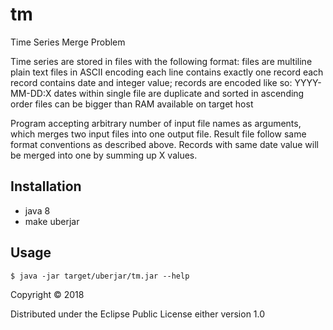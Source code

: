 # tm

Time Series Merge Problem

Time series are stored in files with the following format:
	files are multiline plain text files in ASCII encoding
	each line contains exactly one record
    each record contains date and integer value; 
    records are encoded like so:  YYYY-MM-DD:X
    dates within single file are duplicate and sorted in ascending order
    files can be bigger than RAM available on target host

Program accepting arbitrary number of input file names as arguments, 
which merges two input files into one output file. 
Result file follow same format conventions as described above. 
Records with same date value will be merged into one by summing up X values.

## Installation

* java 8
* make uberjar

## Usage

    $ java -jar target/uberjar/tm.jar --help


Copyright © 2018

Distributed under the Eclipse Public License either version 1.0
